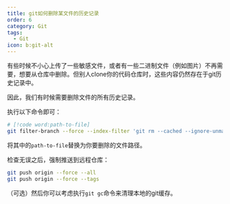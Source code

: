 ```yaml
---
title: git如何删除某文件的历史记录
order: 6
category: Git
tags:
  - Git
icon: b:git-alt
---
```


有些时候不小心上传了一些敏感文件，或者有一些二进制文件（例如图片）不再需要，想要从仓库中删除。但别人clone你的代码仓库时，这些内容仍然存在于git历史记录中。

因此，我们有时候需要删除文件的所有历史记录。

<!-- more -->

执行以下命令即可：

```bash
# [!code word:path-to-file]
git filter-branch --force --index-filter 'git rm --cached --ignore-unmatch path-to-file' --prune-empty --tag-name-filter cat -- --all
```

将其中的`path-to-file`替换为你要删除的文件路径。

检查无误之后，强制推送到远程仓库：

```bash
git push origin --force --all
git push origin --force --tags
```

（可选）然后你可以考虑执行`git gc`命令来清理本地的git缓存。

<style scoped>
.shiki {
  text-wrap: auto;
}
</style>
